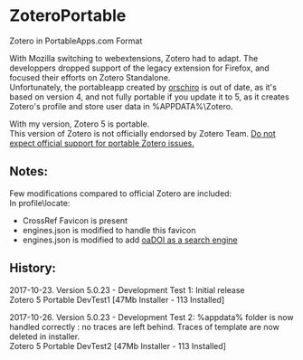 ﻿# ZoteroPortable
Zotero in PortableApps.com Format
  
With Mozilla switching to webextensions, Zotero had to adapt. The developpers dropped support of the legacy extension for Firefox, and focused their efforts on Zotero Standalone.  
Unfortunately, the portableapp created by <a href="https://portableapps.com/node/36565">orschiro</a> is out of date, as it's based on version 4, and not fully portable if you update it to 5, as it creates Zotero's profile and store user data in %APPDATA%\Zotero.  
  
With my version, Zotero 5 is portable.  
This version of Zotero is not officially endorsed by Zotero Team. <a href="https://forums.zotero.org/discussion/64050/5-0-portable-zotero">Do not expect official support for portable Zotero issues.</a>  
  
Notes:
-----
Few modifications compared to official Zotero are included:  
In profile\locate:  
- CrossRef Favicon is present  
- engines.json is modified to handle this favicon  
- engines.json is modified to add <a href="https://github.com/Impactstory/oadoi/pull/1" target="_blank">oaDOI as a search engine</a>  
  
History:
-----
2017-10-23. Version 5.0.23 - Development Test 1: Initial release  
Zotero 5 Portable DevTest1 [47Mb Installer - 113 Installed]  
  
2017-10-26. Version 5.0.23 - Development Test 2: %appdata% folder is now handled correctly : no traces are left behind. Traces of template are now deleted in installer.  
Zotero 5 Portable DevTest2 [47Mb Installer - 113 Installed]  
